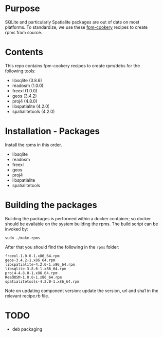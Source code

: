 Purpose
=======
SQLite and particularly Spatialite packages are out of date on most platforms. To standardize, we use these [fpm-cookery](https://github.com/bernd/fpm-cookery) recipes to create rpms from source.

Contents
========
This repo contains fpm-cookery recipes to create rpm/debs for the following tools:

- libsqlite (3.8.6)
- readosm (1.0.0)
- freexl (1.0.0)
- geos (3.4.2)
- proj4 (4.8.0)
- libspatialite (4.2.0)
- spatialitetools (4.2.0)

Installation - Packages
=======================
Install the rpms in this order.

- libsqlite
- readosm
- freexl
- geos
- proj4
- libspatialite
- spatialitetools

Building the packages
=====================
Building the packages is performed within a docker container; so docker should be available on the system building the rpms. The build script can be invoked by:

    sudo ./make-rpms

After that you should find the following in the `rpms` folder:

    freexl-1.0.0-1.x86_64.rpm
    geos-3.4.2-1.x86_64.rpm
    libspatialite-4.2.0-1.x86_64.rpm
    libsqlite-3.8.6-1.x86_64.rpm
    proj4-4.8.0-1.x86_64.rpm
    ReadOSM-1.0.0-1.x86_64.rpm
    spatialitetools-4.2.0-1.x86_64.rpm

Note on updating component version: update the version, url and sha1 in the relevant recipe.rb file.

TODO
====
- deb packaging